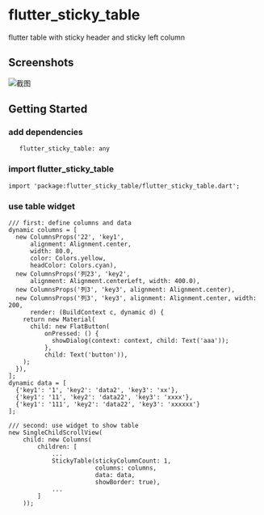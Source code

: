 # flutter_sticky_table

flutter table with sticky header and sticky left column

## Screenshots
![截图](https://github.com/luodongseu/flutter_sticky_table/blob/master/ezgif-5-c52876ed6242.gif)

## Getting Started

### add dependencies

```
   flutter_sticky_table: any
```

### import flutter_sticky_table

```
import 'package:flutter_sticky_table/flutter_sticky_table.dart';
```

### use table widget

```
/// first: define columns and data
dynamic columns = [
  new ColumnsProps('22', 'key1',
      alignment: Alignment.center,
      width: 80.0,
      color: Colors.yellow,
      headColor: Colors.cyan),
  new ColumnsProps('列23', 'key2',
      alignment: Alignment.centerLeft, width: 400.0),
  new ColumnsProps('列3', 'key3', alignment: Alignment.center),
  new ColumnsProps('列3', 'key3', alignment: Alignment.center, width: 200,
      render: (BuildContext c, dynamic d) {
    return new Material(
      child: new FlatButton(
          onPressed: () {
            showDialog(context: context, child: Text('aaa'));
          },
          child: Text('button')),
    );
  }),
];
dynamic data = [
  {'key1': '1', 'key2': 'data2', 'key3': 'xx'},
  {'key1': '11', 'key2': 'data22', 'key3': 'xxxx'},
  {'key1': '111', 'key2': 'data22', 'key3': 'xxxxxx'}
];

/// second: use widget to show table
new SingleChildScrollView(
    child: new Columns(
        children: [
            ...
            StickyTable(stickyColumnCount: 1,
                        columns: columns,
                        data: data,
                        showBorder: true),
            ...
        ]
    ));

```
